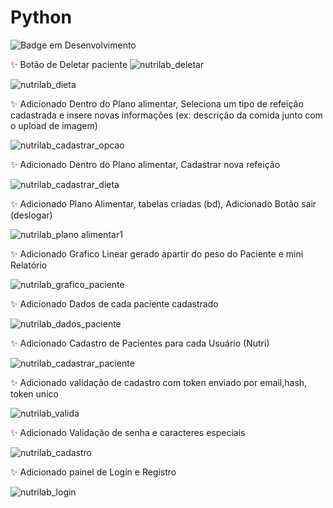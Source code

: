 # Python
![Badge em Desenvolvimento](http://img.shields.io/static/v1?label=STATUS&message=EM%20DESENVOLVIMENTO&color=GREEN&style=for-the-badge)





:sparkles: Botão de Deletar paciente
![nutrilab_deletar](https://user-images.githubusercontent.com/89768557/216883858-34d43a32-96bb-45b4-8aff-ebce5c8f6bd6.png)



![nutrilab_dieta](https://user-images.githubusercontent.com/89768557/215983413-3ae6b742-5878-4bd0-9dc3-ca40ae034624.png)

  :sparkles: Adicionado Dentro do Plano alimentar, Seleciona um tipo de refeição cadastrada e insere novas informações (ex: descrição da comida junto com o upload de imagem) <br>

![nutrilab_cadastrar_opcao](https://user-images.githubusercontent.com/89768557/215983281-6fdc197f-af26-4263-91f3-453078aa9506.png)

  :sparkles: Adicionado Dentro do Plano alimentar, Cadastrar nova refeição <br>

![nutrilab_cadastrar_dieta](https://user-images.githubusercontent.com/89768557/215983251-5bd966c6-9313-451a-a29f-98e29163beff.png)

  :sparkles: Adicionado Plano Alimentar, tabelas criadas (bd), Adicionado Botão sair (deslogar) <br>

![nutrilab_plano alimentar1](https://user-images.githubusercontent.com/89768557/215981986-a28bb004-e706-4818-9552-aecb40ace0e9.png)

:sparkles: Adicionado Grafico Linear gerado apartir do peso do Paciente e mini Relatório <br>

![nutrilab_grafico_paciente](https://user-images.githubusercontent.com/89768557/215381140-2a7b420d-27cc-4396-be72-2120553ff590.png)

:sparkles: Adicionado Dados de cada paciente cadastrado <br>

![nutrilab_dados_paciente](https://user-images.githubusercontent.com/89768557/215381320-920882b8-da1b-4dd7-bdd7-536a67ecb1bc.png)

:sparkles: Adicionado Cadastro de Pacientes para cada Usuário (Nutri) <br>

![nutrilab_cadastrar_paciente](https://user-images.githubusercontent.com/89768557/215381114-7b7c0aa4-c231-4b3b-b137-03d5a197d93d.png)

:sparkles: Adicionado validação de cadastro com token enviado por email,hash, token unico <br>

![nutrilab_valida](https://user-images.githubusercontent.com/89768557/215026543-4b7a3afc-4ee3-4aab-844a-ee0bf3274807.png)

:sparkles: Adicionado Validação de senha e caracteres especiais

![nutrilab_cadastro](https://user-images.githubusercontent.com/89768557/214492045-181def93-e531-41d4-8c47-6b5d82b8bd49.png)

:sparkles: Adicionado painel de Login e Registro<br>

![nutrilab_login](https://user-images.githubusercontent.com/89768557/214492048-817d075a-4ca4-42b9-b852-889c3ba18f40.png)
